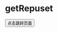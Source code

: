 # getRepuset

<!DOCTYPE html>
<html>
	<head>
		<meta charset="utf-8" />
		<title></title>
	</head>
	<body>
		<input type="button" name="" id="btn" value="点击跳转页面" />
	</body>
</html>
<script type="text/javascript">
	var btn=document.getElementById("btn");
	btn.onclick=function(){
		window.location.href="b.html?heyushuo=111&aa=999";
	}
		
	function getRequest(){
		var url=location.search;//获取url中"?"符后的字符串,
		var Request=new Object();
		if(url.indexOf("?")!=-1){
			var str=url.substr(1);//获取到"?"后的字符串
			var strs=str.split("&");
			for(var i=0;i<strs.length;i++){
				Request[strs[i].split("=")[0]]=strs[i].split("=")[1];
			}
			return Request
		}
	}
</script>
